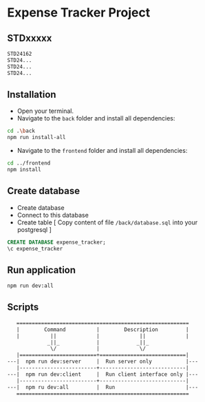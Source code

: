 # Expense Tracker Project

## STDxxxxx
```.txt
STD24162
STD24...
STD24...
STD24...
```

## Installation

- Open your terminal.
- Navigate to the `back` folder and install all dependencies:

```.bash
cd .\back
npm run install-all
```

- Navigate to the `frontend` folder and install all dependencies:

```.bash
cd ../frontend
npm install
```

## Create database
- Create database
- Connect to this database
- Create table
   [
      Copy content of file `/back/database.sql` into your postgresql
   ]

```.sql
CREATE DATABASE expense_tracker;
\c expense_tracker
```

## Run application
```.bash
npm run dev:all
```

## Scripts
```.txt
   ========================================================
   |        Command          |        Description         |
   |          ||             |             ||             |
             _||_            |            _||_
              \/             |             \/
   |=========================+============================|
---|  npm run dev:server     |  Run server only           |---
   |-------------------------+----------------------------|
---|  npm run dev:client     |  Run client interface only |---
   |-------------------------+----------------------------|
---|  npm ru dev:all         |  Run                       |---
   ========================================================
```